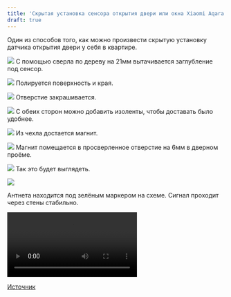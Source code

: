 ```yaml
---
title: 'Скрытая установка сенсора открытия двери или окна Xiaomi Aqara'
draft: true
---
```


Один из способов того, как можно произвести скрытую установку датчика открытия двери у себя в квартире.

![](https://i.imgur.com/6CN6I5U.jpeg)
С помощью сверла по дереву на 21мм вытачивается заглубление под сенсор.

![](https://i.imgur.com/VLbadub.jpeg)
Полируется поверхность и края.


![](https://i.imgur.com/Xlx25x6.jpeg)
Отверстие закрашивается.

![](https://i.imgur.com/50Xjd9l.jpeg)
С обеих сторон можно добавить изоленты, чтобы доставать было удобнее.

![](https://i.imgur.com/EfJYp2x.jpeg)
Из чехла достается магнит.

![](https://i.imgur.com/Qc4IGLa.jpeg)
Магнит помещается в просверленное отверстие на 6мм в дверном проёме.

![](https://i.imgur.com/8OY22fA.jpeg)
Так это будет выглядеть.

![](https://i.imgur.com/YWZiCE4.gif)

Антнета находится под зелёным маркером на схеме. Сигнал проходит через стены стабильно.


![](2YInUWi.mp4)

[Источник](www.reddit.com/r/homeassistant/comments/j2iwcg/xiaomi_aqara_doorwindow_sensor_hidden_install/)
